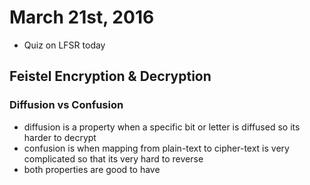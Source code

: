 # March 21st, 2016

- Quiz on LFSR today

## Feistel Encryption & Decryption

### Diffusion vs Confusion

- diffusion is a property when a specific bit or letter is diffused so its harder to decrypt
- confusion is when mapping from plain-text to cipher-text is very complicated so that its very hard to reverse
- both properties are good to have
